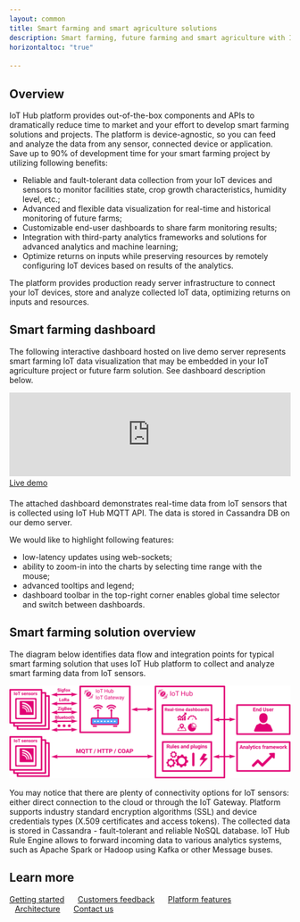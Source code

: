 ```yaml
---
layout: common
title: Smart farming and smart agriculture solutions
description: Smart farming, future farming and smart agriculture with IoT Hub IoT Platform
horizontaltoc: "true"

---
```


## Overview

IoT Hub platform provides out-of-the-box components and APIs to dramatically reduce time to market and your effort to develop smart farming solutions and projects.
The platform is device-agnostic, so you can feed and analyze the data from any sensor, connected device or application.
Save up to 90% of development time for your smart farming project by utilizing following benefits:

 - Reliable and fault-tolerant data collection from your IoT devices and sensors to monitor facilities state, crop growth characteristics, humidity level, etc.;
 - Advanced and flexible data visualization for real-time and historical monitoring of future farms;
 - Customizable end-user dashboards to share farm monitoring results;
 - Integration with third-party analytics frameworks and solutions for advanced analytics and machine learning;
 - Optimize returns on inputs while preserving resources by remotely configuring IoT devices based on results of the analytics.

The platform provides production ready server infrastructure to connect your IoT devices, store and analyze collected IoT data, optimizing returns on inputs and resources.

## Smart farming dashboard

The following interactive dashboard hosted on live demo server represents smart farming IoT data visualization that may be embedded in your IoT agriculture project or future farm solution. See dashboard description below.

<iframe class="demoDashboardFrame" src="https://iothub.magenta.at/dashboard/198c2b60-0edc-11e7-942c-bb0136cc33d0?publicId=963ab470-34c9-11e7-a7ce-bb0136cc33d0&source=docs" frameborder="0" width="100%"></iframe>
<div class="center" style="margin-bottom: 20px;">
    <a target="_blank" href="https://iothub.magenta.at/dashboard/1f9828d0-058e-11e7-87f7-bb0136cc33d0?publicId=963ab470-34c9-11e7-a7ce-bb0136cc33d0&source=realtimeIotDashboards" class="button">Live demo</a>
</div>

The attached dashboard demonstrates real-time data from IoT sensors that is collected using IoT Hub MQTT API. The data is stored in Cassandra DB on our demo server.

We would like to highlight following features:

 - low-latency updates using web-sockets;
 - ability to zoom-in into the charts by selecting time range with the mouse;
 - advanced tooltips and legend;
 - dashboard toolbar in the top-right corner enables global time selector and switch between dashboards.

## Smart farming solution overview
 
The diagram below identifies data flow and integration points for typical smart farming solution that uses IoT Hub platform to collect and analyze smart farming data from IoT sensors.

![Smart farming solution diagram](/images/iot-use-cases/smart-farming.svg)

You may notice that there are plenty of connectivity options for IoT sensors: either direct connection to the cloud or through the IoT Gateway.
Platform supports industry standard encryption algorithms (SSL) and device credentials types (X.509 certificates and access tokens).
The collected data is stored in Cassandra - fault-tolerant and reliable NoSQL database.
IoT Hub Rule Engine allows to forward incoming data to various analytics systems, such as Apache Spark or Hadoop using Kafka or other Message buses.

## Learn more

<a style="margin-right: 10px;" href="/docs/getting-started-guides/helloworld/" class="button">Getting started</a>
<a style="margin: 10px;" href="/industries/agriculture/" class="button">Customers feedback</a>
<a style="margin: 10px;" href="/docs/#platform-features" class="button">Platform features</a>
<a style="margin: 10px;" href="/docs/reference/" class="button">Architecture</a>
<a style="margin: 10px;" href="https://www.magenta.at/business/iot/kontakt" class="button">Contact us</a>
